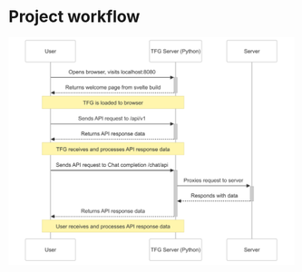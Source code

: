 # Project workflow

[![](img.png)](https://www.mermaidchart.com/app/projects/a7e22cdb-b939-4668-968d-b1bb58196070/diagrams/f845e431-4af0-42b5-a795-2f0640c52201/version/v0.1/edit)
